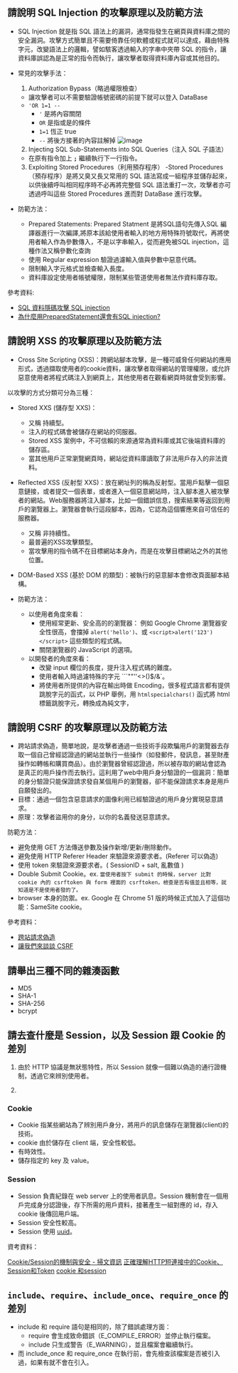 ## 請說明 SQL Injection 的攻擊原理以及防範方法

 - SQL Injection 就是指 SQL 語法上的漏洞，通常指發生在網頁與資料庫之間的安全漏洞。攻擊方式簡單且不需要倚靠任何軟體或程式就可以達成，藉由特殊字元，改變語法上的邏輯，譬如駭客透過輸入的字串中夾帶 SQL 的指令，讓資料庫誤認為是正常的指令而執行，讓攻擊者取得資料庫內容或其他目的。
  - 常見的攻擊手法：
    1. Authorization Bypass（略過權限檢查）
      - 讓攻擊者可以不需要驗證帳號密碼的前提下就可以登入 DataBase
      - `'OR 1=1 --`
         - `'` 是將內容關閉
         - `OR`	是指或是的條件
         - `1=1` 恆正 true
         - `--` 將後方接著的內容註解掉
![image](http://ithelp.ithome.com.tw/upload/images/20170214/20103559evbYZgJL2b.png)
    2. Injecting SQL Sub-Statements into SQL Queries（注入 SQL 子語法）
    - 在原有指令加上 __`;`__ 繼續執行下一行指令。
    3. Exploiting Stored Procedures（利用預存程序）
      -Stored Procedures（預存程序）是將又臭又長又常用的 SQL 語法寫成一組程序並儲存起來，以供後續呼叫相同程序時不必再將完整個 SQL 語法重打一次，攻擊者亦可透過呼叫這些 Stored Procedures 進而對 DataBase 進行攻擊。


 - 防範方法：
   - Prepared Statements: Prepared Statment 是將SQL語句先傳入SQL 編譯器進行一次編譯,將原本該給使用者輸入的地方用特殊符號取代，再將使用者輸入作為參數傳入，不是以字串輸入，從而避免被SQL injection，這種作法又稱參數化查詢
   - 使用 Regular expression 驗證過濾輸入值與參數中惡意代碼。
   - 限制輸入字元格式並檢查輸入長度。
   - 資料庫設定使用者帳號權限，限制某些管道使用者無法作資料庫存取。


參考資料:
 - [SQL 資料隱碼攻擊 SQL injection](https://ithelp.ithome.com.tw/articles/10189201)
 - [為什麼用PreparedStatement還會有SQL injection?](https://www.qa-knowhow.com/?p=4172)

## 請說明 XSS 的攻擊原理以及防範方法

 - Cross Site Scripting (XSS)：跨網站腳本攻擊，是一種可威脅任何網站的應用形式，透過擷取使用者的cookie資料，讓攻擊者取得網站的管理權限，或允許惡意使用者將程式碼注入到網頁上，其他使用者在觀看網頁時就會受到影響。

以攻擊的方式分類可分為三種：
 - Stored XXS (儲存型 XXS)：
   - 又稱 持續型。
   - 注入的程式碼會被儲存在網站的伺服器。
   - Stored XSS 案例中，不可信賴的來源通常為資料庫或其它後端資料庫的儲存區。
   - 當其他用戶正常瀏覽網頁時，網站從資料庫讀取了非法用戶存入的非法資料。

 - Reflected XSS (反射型 XXS)：放在網址列的稱為反射型。當用戶點擊一個惡意鏈接，或者提交一個表單，或者進入一個惡意網站時，注入腳本進入被攻擊者的網站。Web服務器將注入腳本，比如一個錯誤信息，搜索結果等返回到用戶的瀏覽器上。瀏覽器會執行這段腳本，因為，它認為這個響應來自可信任的服務器。
   - 又稱 非持續性。
   - 最普遍的XSS攻擊類型。
   - 當攻擊用的指令碼不在目標網站本身內，而是在攻擊目標網站之外的其他位置。
 - DOM-Based XSS (基於 DOM 的類型)：被執行的惡意腳本會修改頁面腳本結構。

 - 防範方法：
   - 以使用者角度來看：
     - 使用經常更新、安全高的的瀏覽器： 例如 Google Chrome 瀏覽器安全性很高，會擋掉 `alert('hello')`、或 `<script>alert('123')</script>` 這些類型的程式碼。
     - 關閉瀏覽器的 JavaScript 的選項。
   - 以開發者的角度來看：
     - 改變 input 欄位的長度，提升注入程式碼的難度。
     - 使用者輸入時過濾特殊的字元 ```""''<>()$/&`。
     - 將使用者所提供的內容在輸出時做 Encoding，很多程式語言都有提供跳脫字元的函式，以 PHP 舉例，用 `htmlspecialchars()` 函式將 html 標籤跳脫字元，轉換成為純文字，

## 請說明 CSRF 的攻擊原理以及防範方法

- 跨站請求偽造，簡單地說，是攻擊者通過一些技術手段欺騙用戶的瀏覽器去存取一個自己曾經認證過的網站並執行一些操作（如發郵件，發訊息，甚至財產操作如轉帳和購買商品）。由於瀏覽器曾經認證過，所以被存取的網站會認為是真正的用戶操作而去執行。這利用了web中用戶身分驗證的一個漏洞：簡單的身分驗證只能保證請求發自某個用戶的瀏覽器，卻不能保證請求本身是用戶自願發出的。
- 目標：通過一個包含惡意請求的圖像利用已經驗證過的用戶身分實現惡意請求。
 - 原理：攻擊者盜用你的身分，以你的名義發送惡意請求。


防範方法：
 - 避免使用 GET 方法傳送參數及操作新增/更新/刪除動作。
 - 避免使用 HTTP Referer Header 來驗證來源要求者。(Referer 可以偽造)
 - 使用 token 來驗證來源要求者。( SessionID + salt, 亂數值 )
 - Double Submit Cookie。ex. `當使用者按下 submit 的時候，server 比對 cookie 內的 csrftoken 與 form 裡面的 csrftoken，檢查是否有值並且相等，就知道是不是使用者發的了。`
 - browser 本身的防禦。ex. Google 在 Chrome 51 版的時候正式加入了這個功能：SameSite cookie。


參考資料：
- [跨站請求偽造](https://sls.weco.net/node/24443)
- [讓我們來談談 CSRF](https://blog.techbridge.cc/2017/02/25/csrf-introduction/)

## 請舉出三種不同的雜湊函數
 - MD5
 - SHA-1
 - SHA-256
 - bcrypt


## 請去查什麼是 Session，以及 Session 跟 Cookie 的差別

1. 由於 HTTP 協議是無狀態特性，所以 Session 就像一個難以偽造的通行證機制，透過它來辨別使用者。

2.

 ### Cookie
  - Cookie 指某些網站為了辨別用戶身分，將用戶的訊息儲存在瀏覽器(client)的技術。
  - cookie 由於儲存在 client 端，安全性較低。
  - 有時效性。
  - 儲存指定的 key 及 value。

 ### Session
  - Session 負責紀錄在 web server 上的使用者訊息。Session 機制會在一個用戶完成身分認證後，存下所需的用戶資料，接著產生一組對應的 id，存入 cookie 後傳回用戶端。
  - Session 安全性較高。
  - Session 使用 [uuid](https://www.wikiwand.com/zh/%E9%80%9A%E7%94%A8%E5%94%AF%E4%B8%80%E8%AF%86%E5%88%AB%E7%A0%81)。

資考資料：

[Cookie/Session的機制與安全 - 掃文資訊](https://hk.saowen.com/a/342d11ae529c1969cfb50cbcbf85d96d73c48d8b85ba92ddc16f62f7f2a15bb6)
[正確理解HTTP短連接中的Cookie、Session和Token](http://www.52im.net/thread-1525-1-1.html)
[cookie 和session](http://wiki.jikexueyuan.com/project/node-lessons/cookie-session.html)

## `include`、`require`、`include_once`、`require_once` 的差別

 - include 和 require 語句是相同的，除了錯誤處理方面：
     - require 會生成致命錯誤（E_COMPILE_ERROR）並停止執行檔案。
     - include 只生成警告（E_WARNING），並且檔案會繼續執行。
  - 而 include_once 和 require_once 在執行前，會先檢查該檔案是否被引入過，如果有就不會在引入。